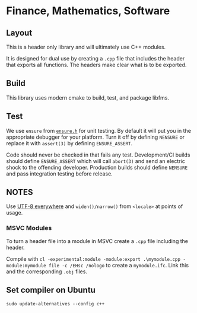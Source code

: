 # Finance, Mathematics, Software

## Layout

This is a header only library and will ultimately use C++ modules.

It is designed for dual use by creating a `.cpp` file that includes the header that exports all functions.
The headers make clear what is to be exported.

## Build

This library uses modern cmake to build, test, and package libfms.

## Test

We use `ensure` from [`ensure.h`](include/ensure.h) for unit testing. By default it will put you in the
appropriate debugger for your platform. Turn it off by defining `NENSURE` or replace it with
`assert(3)` by defining `ENSURE_ASSERT`. 

Code should never be checked in that fails any test. Development/CI builds should define `ENSURE_ASSERT`
which will call `abort(3)` and send an electric shock to the offending developer. Production builds
should define `NENSURE` and pass integration testing before release.

## NOTES

Use [UTF-8 everywhere](https://utf8everywhere.org/) and `widen()/narrow()` from `<locale>` at points of usage.

### MSVC Modules

To turn a header file into a module in MSVC create a `.cpp` file including the header.

Compile with `cl -experimental:module -module:export .\mymodule.cpp -module:mymodule file -c /EHsc /nologo`
to create a `mymodule.ifc`. Link this and the corresponding `.obj` files.

## Set compiler on Ubuntu

`sudo update-alternatives --config c++`
